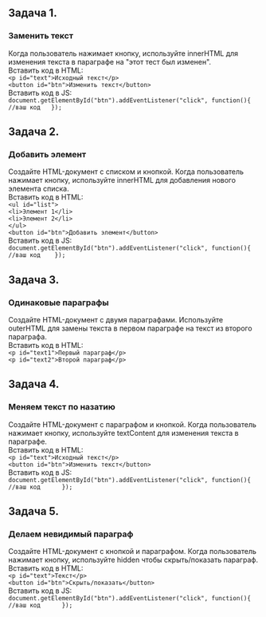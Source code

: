 ## Задача 1.   
### Заменить текст  
Когда пользователь нажимает кнопку, используйте innerHTML для изменения текста в параграфе на "этот тест был изменен".  
Вставить код в HTML:  
`<p id="text">Исходный текст</p>  `  
`<button id="btn">Изменить текст</button>`  
Вставить код в JS:   
`document.getElementById("btn").addEventListener("click", function(){  
  //ваш код  
});`  

## Задача 2.   
### Добавить элемент  
Создайте HTML-документ с списком и кнопкой. Когда пользователь нажимает кнопку, используйте innerHTML для добавления нового элемента списка.  
Вставить код в HTML:  
`<ul id="list">`  
  `<li>Элемент 1</li>`  
  `<li>Элемент 2</li>`  
`</ul>`  
`<button id="btn">Добавить элемент</button>`     
Вставить код в JS:   
`document.getElementById("btn").addEventListener("click", function(){  
    //ваш код   
});
`

## Задача 3.   
### Одинаковые параграфы  
Создайте HTML-документ с двумя параграфами. Используйте outerHTML для замены текста в первом параграфе на текст из второго параграфа.  
Вставить код в HTML:  
`<p id="text1">Первый параграф</p>`  
`<p id="text2">Второй параграф</p>`  

## Задача 4.   
### Меняем текст по назатию  
Создайте HTML-документ с параграфом и кнопкой. Когда пользователь нажимает кнопку, используйте textContent для изменения текста в параграфе.  
Вставить код в HTML:  
`<p id="text">Исходный текст</p>`  
`<button id="btn">Изменить текст</button>`  
Вставить код в JS:  
`document.getElementById("btn").addEventListener("click", function(){  
 //ваш код     
});`  

## Задача 5.   
### Делаем невидимый параграф  
Создайте HTML-документ с кнопкой и параграфом. Когда пользователь нажимает кнопку, используйте hidden чтобы скрыть/показать параграф.  
Вставить код в HTML:  
`<p id="text">Текст</p>`  
`<button id="btn">Скрыть/показать</button>`  
Вставить код в JS: 
`document.getElementById("btn").addEventListener("click", function(){  
   //ваш код     
});`  


